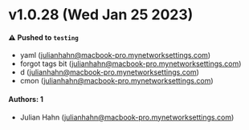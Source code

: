 # v1.0.28 (Wed Jan 25 2023)

#### ⚠️ Pushed to `testing`

- yaml (julianhahn@macbook-pro.mynetworksettings.com)
- forgot tags bit (julianhahn@macbook-pro.mynetworksettings.com)
- d (julianhahn@macbook-pro.mynetworksettings.com)
- cmon (julianhahn@macbook-pro.mynetworksettings.com)

#### Authors: 1

- Julian Hahn (julianhahn@macbook-pro.mynetworksettings.com)
